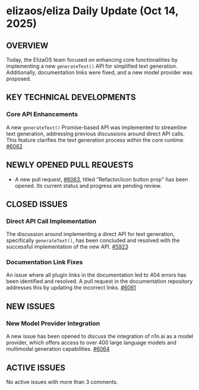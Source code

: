# elizaos/eliza Daily Update (Oct 14, 2025)
## OVERVIEW 
Today, the ElizaOS team focused on enhancing core functionalities by implementing a new `generateText()` API for simplified text generation. Additionally, documentation links were fixed, and a new model provider was proposed.

## KEY TECHNICAL DEVELOPMENTS

### Core API Enhancements
A new `generateText()` Promise-based API was implemented to streamline text generation, addressing previous discussions around direct API calls. This feature clarifies the text generation process within the core runtime. [#6062](https://github.com/elizaos/eliza/pull/6062)

## NEWLY OPENED PULL REQUESTS
- A new pull request, [#6063](https://github.com/elizaos/eliza/pull/6063), titled "Refactor/icon button prop" has been opened. Its current status and progress are pending review.

## CLOSED ISSUES

### Direct API Call Implementation
The discussion around implementing a direct API for text generation, specifically `generateText()`, has been concluded and resolved with the successful implementation of the new API. [#5923](https://github.com/elizaos/eliza/issues/5923)

### Documentation Link Fixes
An issue where all plugin links in the documentation led to 404 errors has been identified and resolved. A pull request in the documentation repository addresses this by updating the incorrect links. [#6061](https://github.com/elizaos/eliza/issues/6061)

## NEW ISSUES

### New Model Provider Integration
A new issue has been opened to discuss the integration of n1n.ai as a model provider, which offers access to over 400 large language models and multimodal generation capabilities. [#6064](https://github.com/elizaos/eliza/issues/6064)

## ACTIVE ISSUES
No active issues with more than 3 comments.